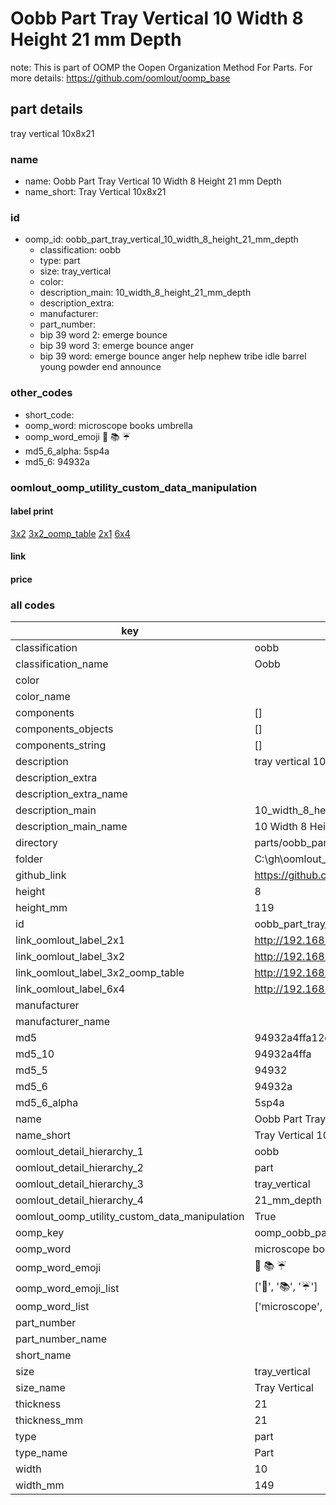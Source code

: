 # Oobb Part Tray Vertical 10 Width 8 Height 21 mm Depth  

note: This is part of OOMP the Oopen Organization Method For Parts. For more details: https://github.com/oomlout/oomp_base

##  part details
  



tray vertical 10x8x21



### name
* name: Oobb Part Tray Vertical 10 Width 8 Height 21 mm Depth
* name_short: Tray Vertical 10x8x21 
### id
* oomp_id: oobb_part_tray_vertical_10_width_8_height_21_mm_depth
  * classification: oobb
  * type: part
  * size: tray_vertical
  * color: 
  * description_main: 10_width_8_height_21_mm_depth
  * description_extra: 
  * manufacturer: 
  * part_number: 
  * bip 39 word 2: emerge bounce
  * bip 39 word 3: emerge bounce anger
  * bip 39 word: emerge bounce anger help nephew tribe idle barrel young powder end announce

### other_codes
* short_code: 
* oomp_word: microscope books umbrella
* oomp_word_emoji :microscope: :books: :umbrella:
* md5_6_alpha: 5sp4a
* md5_6: 94932a






### oomlout_oomp_utility_custom_data_manipulation
#### label print
[3x2](http://192.168.1.245:1112/?label=oomp%205sp4a)
[3x2_oomp_table](http://192.168.1.108:1112/?label=oomp%205sp4a)
[2x1](http://192.168.1.242:1112/?label=oomp%205sp4a)
[6x4](http://192.168.1.55:1112/?label=oomp%205sp4a)    

#### link

                              

#### price







### all codes 
| key | value |  
| --- | --- |  
| classification | oobb |  
| classification_name | Oobb |  
| color |  |  
| color_name |  |  
| components | [] |  
| components_objects | [] |  
| components_string | [] |  
| description | tray vertical 10x8x21 |  
| description_extra |  |  
| description_extra_name |  |  
| description_main | 10_width_8_height_21_mm_depth |  
| description_main_name | 10 Width 8 Height 21 mm Depth |  
| directory | parts/oobb_part_tray_vertical_10_width_8_height_21_mm_depth |  
| folder | C:\gh\oomlout_oobb_version_4_generated_parts\parts\oobb_part_tray_vertical_10_width_8_height_21_mm_depth |  
| github_link | https://github.com/oomlout/oomlout_oomp_part_src/tree/main/parts/oobb_part_tray_vertical_10_width_8_height_21_mm_depth |  
| height | 8 |  
| height_mm | 119 |  
| id | oobb_part_tray_vertical_10_width_8_height_21_mm_depth |  
| link_oomlout_label_2x1 | http://192.168.1.242:1112/?label=oomp%205sp4a |  
| link_oomlout_label_3x2 | http://192.168.1.245:1112/?label=oomp%205sp4a |  
| link_oomlout_label_3x2_oomp_table | http://192.168.1.108:1112/?label=oomp%205sp4a |  
| link_oomlout_label_6x4 | http://192.168.1.55:1112/?label=oomp%205sp4a |  
| manufacturer |  |  
| manufacturer_name |  |  
| md5 | 94932a4ffa12ce17a14a26b011469a45 |  
| md5_10 | 94932a4ffa |  
| md5_5 | 94932 |  
| md5_6 | 94932a |  
| md5_6_alpha | 5sp4a |  
| name | Oobb Part Tray Vertical 10 Width 8 Height 21 mm Depth |  
| name_short | Tray Vertical 10x8x21  |  
| oomlout_detail_hierarchy_1 | oobb |  
| oomlout_detail_hierarchy_2 | part |  
| oomlout_detail_hierarchy_3 | tray_vertical |  
| oomlout_detail_hierarchy_4 | 21_mm_depth |  
| oomlout_oomp_utility_custom_data_manipulation | True |  
| oomp_key | oomp_oobb_part_tray_vertical_10_width_8_height_21_mm_depth |  
| oomp_word | microscope books umbrella |  
| oomp_word_emoji | :microscope: :books: :umbrella: |  
| oomp_word_emoji_list | [':microscope:', ':books:', ':umbrella:'] |  
| oomp_word_list | ['microscope', 'books', 'umbrella'] |  
| part_number |  |  
| part_number_name |  |  
| short_name |  |  
| size | tray_vertical |  
| size_name | Tray Vertical |  
| thickness | 21 |  
| thickness_mm | 21 |  
| type | part |  
| type_name | Part |  
| width | 10 |  
| width_mm | 149 |  
